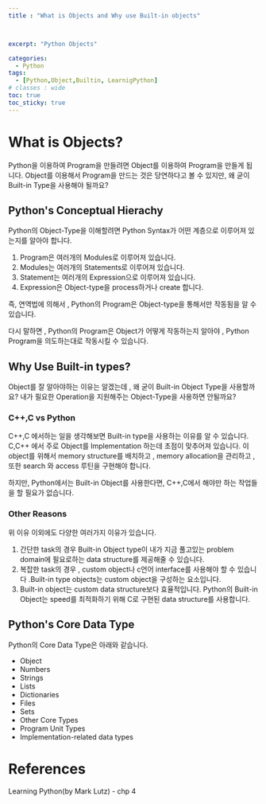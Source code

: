 ```yaml
---
title : "What is Objects and Why use Built-in objects"



excerpt: "Python Objects"

categories:
  - Python
tags:
  - [Python,Object,Builtin, LearnigPython]
# classes : wide
toc: true
toc_sticky: true
---
```

# What is Objects?

Python을 이용하여 Program을 만들려면 Object를 이용하여 Program을 만들게 됩니다. Object를 이용해서 Program을 만드는 것은 당연하다고 볼 수 있지만, 왜 굳이 Built-in Type을 사용해야 될까요? 

## Python's Conceptual Hierachy

Python의 Object-Type을 이해할려면 Python Syntax가 어떤 계층으로 이루어져 있는지를 알아야 합니다. 

1. Program은 여러개의 Modules로 이루어져 있습니다.
2. Modules는 여러개의 Statements로 이루어져 있습니다.
3. Statement는 여러개의 Expression으로 이루어져 있습니다.
4. Expression은 Object-type을 process하거나 create 합니다.

즉, 연역법에 의해서 , Python의 Program은 Object-type을 통해서만 작동됨을 알 수 있습니다. 

다시 말하면 , Python의 Program은 Object가 어떻게 작동하는지 알아야 , Python Program을 의도하는대로 작동시킬 수 있습니다. 



## Why Use Built-in types?

Object를 잘 알아야하는 이유는 알겠는데 , 왜 굳이 Built-in Object Type을 사용할까요?  내가 필요한 Operation을 지원해주는 Object-Type을 사용하면 안될까요?

### C++,C  vs Python

 C++,C 에서하는 일을 생각해보면 Built-in type을 사용하는 이유를 알 수 있습니다. C,C++ 에서 주로 Object를 Implementation 하는데 초점이 맞추어져 있습니다. 이 object를 위해서 memory structure를 배치하고 ,  memory allocation을 관리하고  , 또한 search 와 access 루틴을 구현해야 합니다. 

하지만, Python에서는 Built-in Object를 사용한다면, C++,C에서 해야만 하는 작업들을 할 필요가 없습니다.

### Other Reasons

위 이유 이외에도 다양한 여러가지 이유가 있습니다.

1. 간단한 task의 경우 Built-in Object type이 내가 지금 풀고있는 problem domain에 필요로하는 data structure를 제공해줄 수 있습니다. 
2. 복잡한 task의 경우 , custom object나 c언어 interface를 사용해야 할 수 있습니다 .Built-in type objects는 custom object을 구성하는 요소입니다.
3. Built-in object는 custom data structure보다 효율적입니다. Python의 Built-in Object는 speed를 최적화하기 위해 C로 구현된 data structure를 사용합니다.

## Python's Core Data Type

Python의 Core Data Type은 아래와 같습니다.

- Object
- Numbers
- Strings
- Lists
- Dictionaries
- Files
- Sets
- Other Core Types
- Program Unit Types
- Implementation-related data types

# References



Learning Python(by Mark Lutz)  - chp 4
